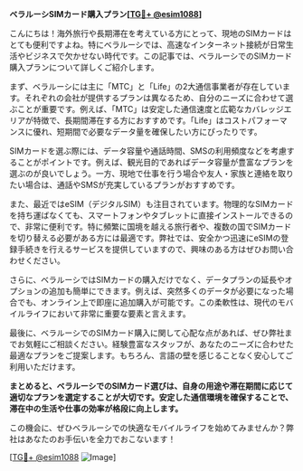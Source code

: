 **ベラルーシSIMカード購入プラン[[TG💪+ @esim1088](https://t.me/s/esim1088)]**

こんにちは！海外旅行や長期滞在を考えている方にとって、現地のSIMカードはとても便利ですよね。特にベラルーシでは、高速なインターネット接続が日常生活やビジネスで欠かせない時代です。この記事では、ベラルーシでのSIMカード購入プランについて詳しくご紹介します。

まず、ベラルーシには主に「MTC」と「Life」の2大通信事業者が存在しています。それぞれの会社が提供するプランは異なるため、自分のニーズに合わせて選ぶことが重要です。例えば、「MTC」は安定した通信速度と広範なカバレッジエリアが特徴で、長期間滞在する方におすすめです。「Life」はコストパフォーマンスに優れ、短期間で必要なデータ量を確保したい方にぴったりです。

SIMカードを選ぶ際には、データ容量や通話時間、SMSの利用頻度などを考慮することがポイントです。例えば、観光目的であればデータ容量が豊富なプランを選ぶのが良いでしょう。一方、現地で仕事を行う場合や友人・家族と連絡を取りたい場合は、通話やSMSが充実しているプランがおすすめです。

また、最近ではeSIM（デジタルSIM）も注目されています。物理的なSIMカードを持ち運ばなくても、スマートフォンやタブレットに直接インストールできるので、非常に便利です。特に頻繁に国境を越える旅行者や、複数の国でSIMカードを切り替える必要がある方には最適です。弊社では、安全かつ迅速にeSIMの登録手続きを行えるサービスを提供していますので、興味のある方はぜひお問い合わせください。

さらに、ベラルーシではSIMカードの購入だけでなく、データプランの延長やオプションの追加も簡単にできます。例えば、突然多くのデータが必要になった場合でも、オンライン上で即座に追加購入が可能です。この柔軟性は、現代のモバイルライフにおいて非常に重要な要素と言えます。

最後に、ベラルーシでのSIMカード購入に関して心配な点があれば、ぜひ弊社までお気軽にご相談ください。経験豊富なスタッフが、あなたのニーズに合わせた最適なプランをご提案します。もちろん、言語の壁を感じることなく安心してご利用いただけます。

**まとめると、ベラルーシでのSIMカード選びは、自身の用途や滞在期間に応じて適切なプランを選定することが大切です。安定した通信環境を確保することで、滞在中の生活や仕事の効率が格段に向上します。**

この機会に、ぜひベラルーシでの快適なモバイルライフを始めてみませんか？弊社はあなたのお手伝いを全力でおこないます！

[[TG💪+ @esim1088](https://t.me/s/esim1088) ![Image](https://i.postimg.cc/Y0z9fWf4/image.png)]